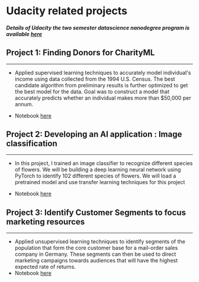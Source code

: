# Udacity related projects
##### Details of Udacity the two semester datascience nanodegree program is available [here]( https://www.udacity.com/course/data-scientist-nanodegree--nd025)




## Project 1: Finding Donors for CharityML
--------------------------------------------------------------
- Applied supervised learning techniques  to accurately model individual's income using data collected from the 1994 U.S. Census. The best candidate algorithm from preliminary results is further optimized to get the best model for  the data. Goal was to  construct a model that accurately predicts whether an individual makes more than $50,000 per annum.

- Notebook [here](https://nbviewer.jupyter.org/github/leinada/Udacity/blob/master/project1_findingDonors/finding_donors.ipynb)


## Project 2:  Developing an AI application : Image classification
--------------------------------------------------------------
- In this project, I  trained  an image classifier to recognize different species of flowers. We will be building  a deep learning neural network using PyTorch to identify 102 different species of flowers. We will  load a pretrained model and use  transfer learning techniques for this project 


- Notebook [here](https://github.com/leinada/UD/blob/master/imageClassifierUsing_pytorch/ImageClassifierProject.ipynb)













## Project 3: Identify Customer Segments to focus marketing resources
--------------------------------------------------------------
 - Applied unsupervised learning techniques to identify segments of the population that form the core customer base for a mail-order sales company in Germany. These segments can then be used to direct marketing campaigns towards audiences that will have the highest expected rate of returns.
- Notebook [here](https://nbviewer.jupyter.org/github/leinada/Udacity/blob/master/project2_imageClassifierUsingPyTorch/ImageClassifierProject.ipynb)







